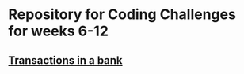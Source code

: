 # Repository for Coding Challenges for weeks 6-12

## [Transactions in a bank](https://github.com/Samariya57/coding_challenges/transactions.md)
